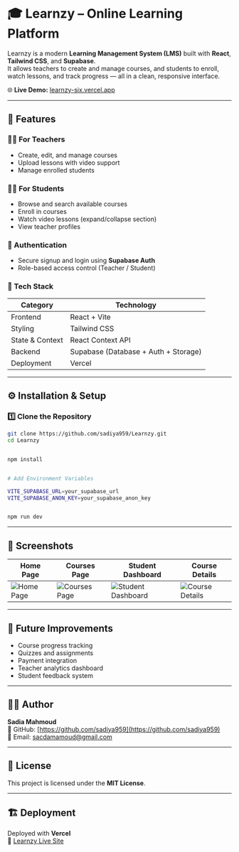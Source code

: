 # 🎓 Learnzy – Online Learning Platform

Learnzy is a modern **Learning Management System (LMS)** built with **React**, **Tailwind CSS**, and **Supabase**.  
It allows teachers to create and manage courses, and students to enroll, watch lessons, and track progress — all in a clean, responsive interface.

🌐 **Live Demo:** [learnzy-six.vercel.app](https://learnzy-six.vercel.app)

---

## 🚀 Features

### 👩‍🏫 For Teachers
- Create, edit, and manage courses
- Upload lessons with video support
- Manage enrolled students

### 👨‍🎓 For Students
- Browse and search available courses
- Enroll in courses
- Watch video lessons (expand/collapse section)
- View teacher profiles

### 🔐 Authentication
- Secure signup and login using **Supabase Auth**
- Role-based access control (Teacher / Student)

### 🧩 Tech Stack

| Category | Technology |
|-----------|-------------|
| Frontend | React + Vite |
| Styling | Tailwind CSS |
| State & Context | React Context API |
| Backend | Supabase (Database + Auth + Storage) |
| Deployment | Vercel |

---

## ⚙️ Installation & Setup

### 1️⃣ Clone the Repository

```bash
git clone https://github.com/sadiya959/Learnzy.git
cd Learnzy


npm install


# Add Environment Variables

VITE_SUPABASE_URL=your_supabase_url
VITE_SUPABASE_ANON_KEY=your_supabase_anon_key


npm run dev


```


---

## 📸 Screenshots

| Home Page | Courses Page | Student Dashboard | Course Details |
|-----------|--------------|-----------------|----------------|
| ![Home Page](https://via.placeholder.com/400x250?text=Home+Page) | ![Courses Page](https://via.placeholder.com/400x250?text=Courses+Page) | ![Student Dashboard](https://via.placeholder.com/400x250?text=Student+Dashboard) | ![Course Details](https://via.placeholder.com/400x250?text=Course+Details) |

---

## 🧠 Future Improvements

- Course progress tracking  
- Quizzes and assignments  
- Payment integration  
- Teacher analytics dashboard  
- Student feedback system  

---

## 🧑‍💻 Author

**Sadia Mahmoud**  
💼 GitHub: [https://github.com/sadiya959](https://github.com/sadiya959)  
📧 Email: sacdamamoud@gmail.com  

---

## 📜 License

This project is licensed under the **MIT License**.

---

## 🏗️ Deployment

Deployed with **Vercel**  
🔗 [Learnzy Live Site](https://learnzy-six.vercel.app)


